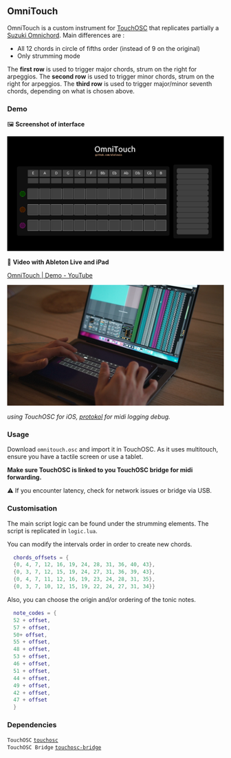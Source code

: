 ## OmniTouch

OmniTouch is a custom instrument for [TouchOSC](https://hexler.net/touchosc) that replicates partially a [Suzuki Omnichord](https://en.wikipedia.org/wiki/Omnichord).
Main differences are :

- All 12 chords in circle of fifths order (instead of 9 on the original)
- Only strumming mode

The **first row** is used to trigger major chords, strum on the right for arpeggios.
The **second row** is used to trigger minor chords, strum on the right for arpeggios.
The **third row** is used to trigger major/minor seventh chords, depending on what is chosen above.

### Demo

🖼 **Screenshot of interface**

![capture.png](./demo/capture.png)

🎥 **Video with Ableton Live and iPad**

[OmniTouch | Demo - YouTube](https://youtu.be/4TTwVh1yVVE)

![thumb.png](./demo/thumb.png)

*using TouchOSC for iOS, [protokol](https://hexler.net/protokol) for midi logging debug.*

### Usage

Download `omnitouch.osc` and import it in TouchOSC. As it uses multitouch, ensure you have a tactile screen or use a tablet.

**Make sure TouchOSC is linked to you TouchOSC bridge for midi forwarding.**

⚠️ If you encounter latency, check for network issues or bridge via USB.

### Customisation

The main script logic can be found under the strumming elements. The script is replicated in `logic.lua`.

You can modify the intervals order in order to create new chords.

```lua
  chords_offsets = {
  {0, 4, 7, 12, 16, 19, 24, 28, 31, 36, 40, 43}, 
  {0, 3, 7, 12, 15, 19, 24, 27, 31, 36, 39, 43}, 
  {0, 4, 7, 11, 12, 16, 19, 23, 24, 28, 31, 35}, 
  {0, 3, 7, 10, 12, 15, 19, 22, 24, 27, 31, 34}}
```

Also, you can choose the origin and/or ordering of the tonic notes.

```lua
  note_codes = {
  52 + offset, 
  57 + offset,
  50+ offset,
  55 + offset,
  48 + offset,
  53 + offset,
  46 + offset,
  51 + offset,
  44 + offset,
  49 + offset,
  42 + offset,
  47 + offset
  }
```

### Dependencies

`TouchOSC` [`touchosc`](https://hexler.net/touchosc)   
`TouchOSC Bridge` [`touchosc-bridge`](https://hexler.net/touchosc/bridge-releases) 